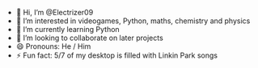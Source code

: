 - 👋 Hi, I’m @Electrizer09
- 👀 I’m interested in videogames, Python, maths, chemistry and physics
- 🌱 I’m currently learning Python
- 💞️ I’m looking to collaborate on later projects
- 😄 Pronouns: He / Him
- ⚡ Fun fact: 5/7 of my desktop is filled with Linkin Park songs
